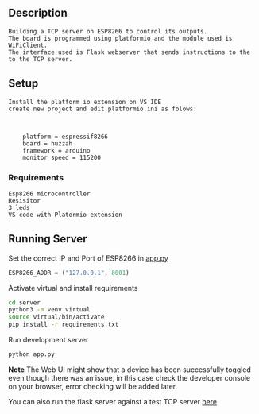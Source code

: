 ## Description
    Building a TCP server on ESP8266 to control its outputs.
    The board is programmed using platformio and the module used is WiFiClient.
    The interface used is Flask webserver that sends instructions to the to the TCP server. 

## Setup
    Install the platform io extension on VS IDE
    create new project and edit platformio.ini as folows:
    
    
        
        platform = espressif8266
        board = huzzah
        framework = arduino
        monitor_speed = 115200
       




### Requirements

    Esp8266 microcontroller
    Resisitor
    3 leds
    VS code with Platormio extension
    


## Running Server

Set the correct IP and Port of ESP8266 in [app.py](./server/app.py)

```python
ESP8266_ADDR = ("127.0.0.1", 8001)
```

Activate virtual and install requirements

```bash
cd server
python3 -m venv virtual
source virtual/bin/activate
pip install -r requirements.txt
```

Run development server

```bash
python app.py
```

**Note** The Web UI might show that a device has been successfully toggled even though there was an issue, in this case check the developer console on your browser, error checking will be added later.

You can also run the flask server against a test TCP server [here](./server/test_tcp_server.py)
